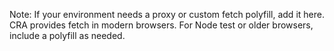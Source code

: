 Note: If your environment needs a proxy or custom fetch polyfill, add it here. CRA provides fetch in modern browsers. For Node test or older browsers, include a polyfill as needed.
